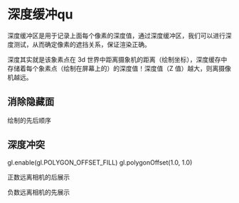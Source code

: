# 深度缓冲qu

深度缓冲区是用于记录上面每个像素的深度值，通过深度缓冲区，我们可以进行深度测试，从而确定像素的遮挡关系，保证渲染正确。

深度其实就是该象素点在 3d 世界中距离摄象机的距离（绘制坐标），深度缓存中存储着每个象素点（绘制在屏幕上的）的深度值！深度值（Z 值）越大，则离摄像机越远。



## 消除隐藏面
绘制的先后顺序

## 深度冲突
gl.enable(gl.POLYGON_OFFSET_FILL)
gl.polygonOffset(1.0, 1.0)

正数远离相机的后展示

负数远离相机的先展示